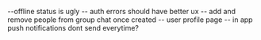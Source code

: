 --offline status is ugly
-- auth errors should have better ux
-- add and remove people from group chat once created
-- user profile page
-- in app push notifications dont send everytime?
